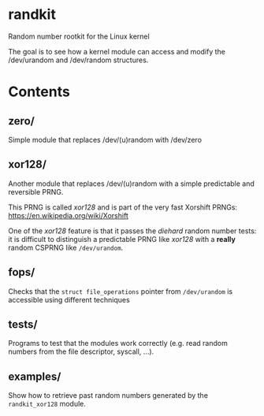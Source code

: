 # randkit
 Random number rootkit for the Linux kernel

The goal is to see how a kernel module can access and modify the /dev/urandom and /dev/random structures.

Contents
=

zero/
-

Simple module that replaces /dev/(u)random with /dev/zero

xor128/
-

Another module that replaces /dev/(u)random with a simple predictable and reversible PRNG.

This PRNG is called *xor128* and is part of the very fast Xorshift PRNGs: https://en.wikipedia.org/wiki/Xorshift

One of the *xor128* feature is that it passes the *diehard* random number tests: it is difficult to distinguish a predictable PRNG like *xor128* with a **really** random CSPRNG like `/dev/urandom`. 

fops/
-

Checks that the `struct file_operations` pointer from `/dev/urandom` is accessible using different techniques

tests/
-

Programs to test that the modules work correctly (e.g. read random numbers from the file descriptor, syscall, ...).

examples/
-

Show how to retrieve past random numbers generated by the `randkit_xor128` module.
